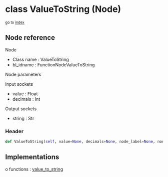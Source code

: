 # class ValueToString (Node)

<sub>go to [index](/docs/index.md)</sub>

## Node reference

Node
 - Class name : ValueToString
 - bl_idname : FunctionNodeValueToString

Node parameters

Input sockets
 - value : Float
 - decimals : Int

Output sockets
 - string : Str

### Header

``` python
def ValueToString(self, value=None, decimals=None, node_label=None, node_color=None):
```

## Implementations

o functions : [value_to_string](/docs/GeoNodes_classes/GLOBAL.md#value_to_string)


